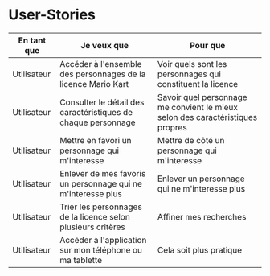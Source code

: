 # User-Stories

| En tant que | Je veux que | Pour que |
| ------------| --------------- | ---------- |
| Utilisateur | Accéder à l'ensemble des personnages de la licence Mario Kart | Voir quels sont les personnages qui constituent la licence |
| Utilisateur | Consulter le détail des caractéristiques de chaque personnage | Savoir quel personnage me convient le mieux selon des caractéristiques propres |
| Utilisateur | Mettre en favori un personnage qui m'interesse | Mettre de côté un personnage qui m'interesse |
| Utilisateur | Enlever de mes favoris un personnage qui ne m'interesse plus | Enlever un personnage qui ne m'interesse plus |
| Utilisateur | Trier les personnages de la licence selon plusieurs critères | Affiner mes recherches |
| Utilisateur | Accéder à l'application sur mon téléphone ou ma tablette | Cela soit plus pratique |
